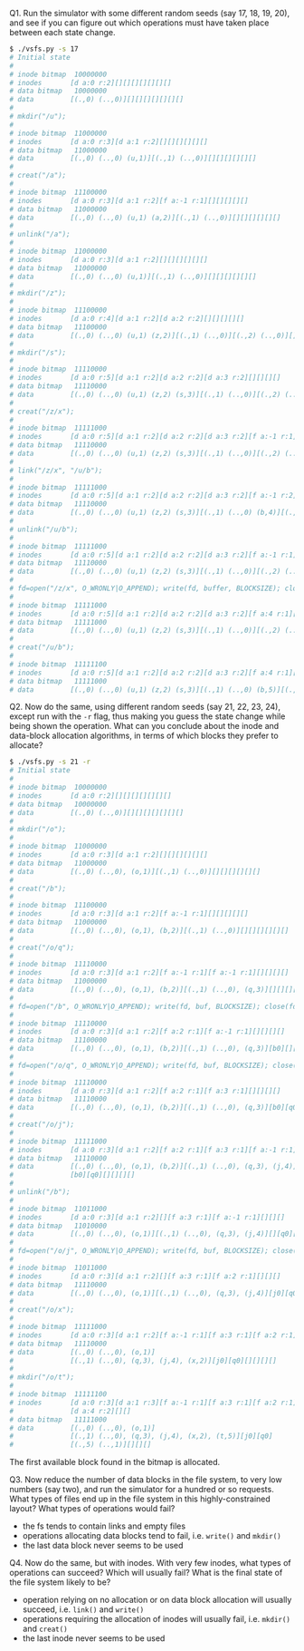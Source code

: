 Q1. Run the simulator with some different random seeds (say 17, 18, 19, 20), and see if you can figure out which operations must have taken place between each state change.

```sh
$ ./vsfs.py -s 17
# Initial state
#
# inode bitmap  10000000
# inodes       [d a:0 r:2][][][][][][][]
# data bitmap   10000000
# data         [(.,0) (..,0)][][][][][][][]
#
# mkdir("/u");
#
# inode bitmap  11000000
# inodes       [d a:0 r:3][d a:1 r:2][][][][][][]
# data bitmap   11000000
# data         [(.,0) (..,0) (u,1)][(.,1) (..,0)][][][][][][]
#
# creat("/a");
#
# inode bitmap  11100000
# inodes       [d a:0 r:3][d a:1 r:2][f a:-1 r:1][][][][][]
# data bitmap   11000000
# data         [(.,0) (..,0) (u,1) (a,2)][(.,1) (..,0)][][][][][][]
#
# unlink("/a");
#
# inode bitmap  11000000
# inodes       [d a:0 r:3][d a:1 r:2][][][][][][]
# data bitmap   11000000
# data         [(.,0) (..,0) (u,1)][(.,1) (..,0)][][][][][][]
#
# mkdir("/z");
#
# inode bitmap  11100000
# inodes       [d a:0 r:4][d a:1 r:2][d a:2 r:2][][][][][]
# data bitmap   11100000
# data         [(.,0) (..,0) (u,1) (z,2)][(.,1) (..,0)][(.,2) (..,0)][][][][][]
#
# mkdir("/s");
#
# inode bitmap  11110000
# inodes       [d a:0 r:5][d a:1 r:2][d a:2 r:2][d a:3 r:2][][][][]
# data bitmap   11110000
# data         [(.,0) (..,0) (u,1) (z,2) (s,3)][(.,1) (..,0)][(.,2) (..,0)][(.,3) (..,0)][][][][]
#
# creat("/z/x");
#
# inode bitmap  11111000
# inodes       [d a:0 r:5][d a:1 r:2][d a:2 r:2][d a:3 r:2][f a:-1 r:1][][][]
# data bitmap   11110000
# data         [(.,0) (..,0) (u,1) (z,2) (s,3)][(.,1) (..,0)][(.,2) (..,0) (x,4)][(.,3) (..,0)][][][][]
#
# link("/z/x", "/u/b");
#
# inode bitmap  11111000
# inodes       [d a:0 r:5][d a:1 r:2][d a:2 r:2][d a:3 r:2][f a:-1 r:2][][][]
# data bitmap   11110000
# data         [(.,0) (..,0) (u,1) (z,2) (s,3)][(.,1) (..,0) (b,4)][(.,2) (..,0) (x,4)][(.,3) (..,0)][][][][]
#
# unlink("/u/b");
#
# inode bitmap  11111000
# inodes       [d a:0 r:5][d a:1 r:2][d a:2 r:2][d a:3 r:2][f a:-1 r:1][][][]
# data bitmap   11110000
# data         [(.,0) (..,0) (u,1) (z,2) (s,3)][(.,1) (..,0)][(.,2) (..,0) (x,4)][(.,3) (..,0)][][][][]
#
# fd=open("/z/x", O_WRONLY|O_APPEND); write(fd, buffer, BLOCKSIZE); close(fd);
#
# inode bitmap  11111000
# inodes       [d a:0 r:5][d a:1 r:2][d a:2 r:2][d a:3 r:2][f a:4 r:1][][][]
# data bitmap   11111000
# data         [(.,0) (..,0) (u,1) (z,2) (s,3)][(.,1) (..,0)][(.,2) (..,0) (x,4)][(.,3) (..,0)][v][][][]
#
# creat("/u/b");
#
# inode bitmap  11111100
# inodes       [d a:0 r:5][d a:1 r:2][d a:2 r:2][d a:3 r:2][f a:4 r:1][f a:-1 r:1][][]
# data bitmap   11111000
# data         [(.,0) (..,0) (u,1) (z,2) (s,3)][(.,1) (..,0) (b,5)][(.,2) (..,0) (x,4)][(.,3) (..,0)][v][][][]
```

Q2. Now do the same, using different random seeds (say 21, 22, 23, 24), except run with the `-r` flag, thus making you guess the state change while being shown the operation. What can you conclude about the inode and data-block allocation algorithms, in terms of which blocks they prefer to allocate?

```sh
$ ./vsfs.py -s 21 -r
# Initial state
#
# inode bitmap  10000000
# inodes       [d a:0 r:2][][][][][][][]
# data bitmap   10000000
# data         [(.,0) (..,0)][][][][][][][]
#
# mkdir("/o");
#
# inode bitmap  11000000
# inodes       [d a:0 r:3][d a:1 r:2][][][][][][]
# data bitmap   11000000
# data         [(.,0) (..,0), (o,1)][(.,1) (..,0)][][][][][][]
#
# creat("/b");
#
# inode bitmap  11100000
# inodes       [d a:0 r:3][d a:1 r:2][f a:-1 r:1][][][][][]
# data bitmap   11000000
# data         [(.,0) (..,0), (o,1), (b,2)][(.,1) (..,0)][][][][][][]
#
# creat("/o/q");
#
# inode bitmap  11110000
# inodes       [d a:0 r:3][d a:1 r:2][f a:-1 r:1][f a:-1 r:1][][][][]
# data bitmap   11000000
# data         [(.,0) (..,0), (o,1), (b,2)][(.,1) (..,0), (q,3)][][][][][][]
#
# fd=open("/b", O_WRONLY|O_APPEND); write(fd, buf, BLOCKSIZE); close(fd);
#
# inode bitmap  11110000
# inodes       [d a:0 r:3][d a:1 r:2][f a:2 r:1][f a:-1 r:1][][][][]
# data bitmap   11100000
# data         [(.,0) (..,0), (o,1), (b,2)][(.,1) (..,0), (q,3)][b0][][][][][]
#
# fd=open("/o/q", O_WRONLY|O_APPEND); write(fd, buf, BLOCKSIZE); close(fd);
#
# inode bitmap  11110000
# inodes       [d a:0 r:3][d a:1 r:2][f a:2 r:1][f a:3 r:1][][][][]
# data bitmap   11110000
# data         [(.,0) (..,0), (o,1), (b,2)][(.,1) (..,0), (q,3)][b0][q0][][][][]
#
# creat("/o/j");
#
# inode bitmap  11111000
# inodes       [d a:0 r:3][d a:1 r:2][f a:2 r:1][f a:3 r:1][f a:-1 r:1][][][]
# data bitmap   11110000
# data         [(.,0) (..,0), (o,1), (b,2)][(.,1) (..,0), (q,3), (j,4)]
#              [b0][q0][][][][]
#
# unlink("/b");
#
# inode bitmap  11011000
# inodes       [d a:0 r:3][d a:1 r:2][][f a:3 r:1][f a:-1 r:1][][][]
# data bitmap   11010000
# data         [(.,0) (..,0), (o,1)][(.,1) (..,0), (q,3), (j,4)][][q0][][][][]
#
# fd=open("/o/j", O_WRONLY|O_APPEND); write(fd, buf, BLOCKSIZE); close(fd);
#
# inode bitmap  11011000
# inodes       [d a:0 r:3][d a:1 r:2][][f a:3 r:1][f a:2 r:1][][][]
# data bitmap   11110000
# data         [(.,0) (..,0), (o,1)][(.,1) (..,0), (q,3), (j,4)][j0][q0][][][][]
#
# creat("/o/x");
#
# inode bitmap  11111000
# inodes       [d a:0 r:3][d a:1 r:2][f a:-1 r:1][f a:3 r:1][f a:2 r:1][][][]
# data bitmap   11110000
# data         [(.,0) (..,0), (o,1)]
#              [(.,1) (..,0), (q,3), (j,4), (x,2)][j0][q0][][][][]
#
# mkdir("/o/t");
#
# inode bitmap  11111100
# inodes       [d a:0 r:3][d a:1 r:3][f a:-1 r:1][f a:3 r:1][f a:2 r:1]
#              [d a:4 r:2][][]
# data bitmap   11111000
# data         [(.,0) (..,0), (o,1)]
#              [(.,1) (..,0), (q,3), (j,4), (x,2), (t,5)][j0][q0]
#              [(.,5) (..,1)][][][]
```

The first available block found in the bitmap is allocated.

Q3. Now reduce the number of data blocks in the file system, to very low numbers (say two), and run the simulator for a hundred or so requests. What types of files end up in the file system in this highly-constrained layout? What types of operations would fail?

* the fs tends to contain links and empty files
* operations allocating data blocks tend to fail, i.e. `write()` and `mkdir()`
* the last data block never seems to be used

Q4. Now do the same, but with inodes. With very few inodes, what types of operations can succeed? Which will usually fail? What is the final state of the file system likely to be?

* operation relying on no allocation or on data block allocation will usually succeed, i.e. `link()` and `write()`
* operations requiring the allocation of inodes will usually fail, i.e. `mkdir()` and `creat()`
* the last inode never seems to be used
